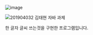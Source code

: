![image](https://github.com/user-attachments/assets/0949c5d9-bbea-4cb3-96e0-a1ff579c9368)

![201904032 김태현 자바 과제](https://github.com/user-attachments/assets/0761ef96-237b-463c-b30e-f2025bf2673e)

한 글자 글씨 쓰는것을 구현한 프로그램입니다.
